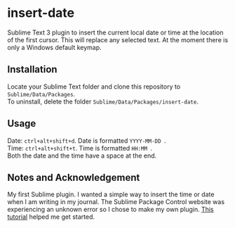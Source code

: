# insert-date

Sublime Text 3 plugin to insert the current local date or time at the location 
of the first cursor. This will replace any selected text. At the moment there
is only a Windows default keymap.

## Installation
Locate your Sublime Text folder and clone this repository to 
`Sublime/Data/Packages`.<br>
To uninstall, delete the folder `Sublime/Data/Packages/insert-date`.

## Usage
Date: `ctrl+alt+shift+d`. Date is formatted `YYYY-MM-DD `.<br>
Time: `ctrl+alt+shift+t`. Time is formatted `HH:MM `. <br>
Both the date and the time have a space at the end.

## Notes and Acknowledgement
My first Sublime plugin. I wanted a simple way to insert the time or date when
I am writing in my journal. The Sublime Package Control website was experiencing
an unknown error so I chose to make my own plugin. 
[This tutorial](https://cnpagency.com/blog/creating-sublime-text-3-plugins-part-1/
 "Creating Sublime Text 3 Plugins, by Sam Mello") helped me get started.
